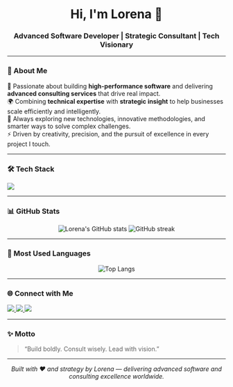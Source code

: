 <h1 align="center">Hi, I'm Lorena 👋</h1>
<h3 align="center">Advanced Software Developer | Strategic Consultant | Tech Visionary</h3>

---

### 🧠 About Me  
🚀 Passionate about building **high-performance software** and delivering **advanced consulting services** that drive real impact.  
🌍 Combining **technical expertise** with **strategic insight** to help businesses scale efficiently and intelligently.  
💬 Always exploring new technologies, innovative methodologies, and smarter ways to solve complex challenges.  
⚡ Driven by creativity, precision, and the pursuit of excellence in every project I touch.  

---

### 🛠️ Tech Stack  
<p align="left">
  <img src="https://skillicons.dev/icons?i=python,js,ts,react,nodejs,html,css,git,github,vscode,figma,aws,docker" />
</p>

---

### 📊 GitHub Stats  
<p align="center">
  <img src="https://github-readme-stats.vercel.app/api?username=lorenagabrielly&show_icons=true&theme=tokyonight" alt="Lorena's GitHub stats" />
  <img src="https://github-readme-streak-stats.herokuapp.com/?user=lorenagabrielly&theme=tokyonight" alt="GitHub streak" />
</p>

---

### 🧩 Most Used Languages  
<p align="center">
  <img src="https://github-readme-stats.vercel.app/api/top-langs/?username=lorenagabrielly&layout=compact&theme=tokyonight" alt="Top Langs" />
</p>

---

### 🌐 Connect with Me  
<p align="left">
  <a href="https://linkedin.com/in/lorenagabrielly" target="_blank">
    <img src="https://img.shields.io/badge/-LinkedIn-0077B5?style=for-the-badge&logo=linkedin&logoColor=white" />
  </a>
  <a href="mailto:lorenagabrielly@gmail.com">
    <img src="https://img.shields.io/badge/-Email-D14836?style=for-the-badge&logo=gmail&logoColor=white" />
  </a>
  <a href="https://lorenagabrielly.dev">
    <img src="https://img.shields.io/badge/-Portfolio-000000?style=for-the-badge&logo=firefox&logoColor=white" />
  </a>
</p>

---

### ✨ Motto  
> “Build boldly. Consult wisely. Lead with vision.”

---

<p align="center">
  <i>Built with ❤️ and strategy by Lorena — delivering advanced software and consulting excellence worldwide.</i>
</p>

